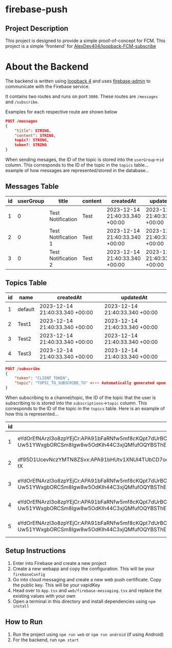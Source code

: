 # firebase-push

## Project Description

This project is designed to provide a simple proof-of-concept for FCM.
This project is a simple 'frontend' for [AlexDev404/loopback-FCM-subscribe](https://github.com/AlexDev404/loopback-FCM-subscribe)

# About the Backend

The backend is written using [loopback 4](https://loopback.io) and uses [firebase-admin](https://npmjs.org/package/firebase-admin) to communicate with the Firebase service.

It contains two routes and runs on port `3000`.
These routes are `/messages` and `/subscribe`.

Examples for each respective route are shown below

```json
POST /messages
{
	"title": STRING,
	"content": STRING,
	topic?: STRING,
	token?: STRING
}
```

When sending mesages, the ID of the topic is stored into the `userGroup`->`id` column. This corresponds to the ID of the topic in the `topics` table... example of how messages are represented/stored in the database...

## Messages Table

| id | userGroup | title | content | createdAt | updatedAt |
| -- | -- | -- | -- | -- | -- |
| 1  | 0  | Test Notification | Test | 2023-12-14 21:40:33.340 +00:00 | 2023-12-14 21:40:33.340 +00:00 |
| 2  | 0  | Test Notification 1 | Test | 2023-12-14 21:40:33.340 +00:00 | 2023-12-14 21:40:33.340 +00:00 |
| 3  | 0  | Test Notification 2 | Test | 2023-12-14 21:40:33.340 +00:00 | 2023-12-14 21:40:33.340 +00:00 |

## Topics Table

| id | name | createdAt | updatedAt |
| -- | -- | -- | -- |
| 1  | default | 2023-12-14 21:40:33.340 +00:00 | 2023-12-14 21:40:33.340 +00:00 |
| 2  | Test1 | 2023-12-14 21:40:33.340 +00:00 | 2023-12-14 21:40:33.340 +00:00 |
| 3  | Test2 | 2023-12-14 21:40:33.340 +00:00 | 2023-12-14 21:40:33.340 +00:00 |
| 4  | Test3 | 2023-12-14 21:40:33.340 +00:00 | 2023-12-14 21:40:33.340 +00:00 |

```json
POST /subscribe
{
	"token": "CLIENT_TOKEN",
	"topic": "TOPIC_TO_SUBSCRIBE_TO" <--- Automatically generated upon subscription
}
```

When subscribing to a channel/topic, the ID of the topic that the user is subscribing to is stored into the `subscriptions`->`topic` column. This corresponds to the ID of the topic in the `topics` table. Here is an example of how this is represented...

| id | user | topic | createdAt | updatedAt |
| -- | -- | -- | -- | -- |
| 1  | eYdOrEfNArzI3o8zpYEjCr:APA91bFaRNfw5mf8cKQpt7dUrBCWhCJBhoSlsbWAs1qMssfjMmMySx-Uw51YWxgbORCSm8lgw8w5OdKIh44C3xjQMfufOQYBSThEMSiBn92Y1eOECE0scMnt1bG6wj8hN4AzY76LMWJR  | 5 | 2023-12-14 21:40:33.340 +00:00 | 2023-12-14 21:40:33.340 +00:00
| 2  | df95D1UcevNczYMTN8ZSvx:APA91bHUtv1XNUI4TUbCD7odvhdhkV6GoVFnXqp9AgDo3qWlfIyxtBA8_0JWwGm7yz4D2ccmtePEyjCa2LbrbfSBVvZKTbdbADXt3DJ0sDlip57Zp2yNPqcfPM4Vv6JnaqBhk1m9k-tX  | 3 | 2023-12-14 21:40:33.340 +00:00 | 2023-12-14 21:40:33.340 +00:00
| 3  | eYdOrEfNArzI3o8zpYEjCr:APA91bFaRNfw5mf8cKQpt7dUrBCWhCJBhoSlsbWAs1qMssfjMmMySx-Uw51YWxgbORCSm8lgw8w5OdKIh44C3xjQMfufOQYBSThEMSiBn92Y1eOECE0scMnt1bG6wj8hN4AzY76LMWJR  | 1 | 2023-12-14 21:40:33.340 +00:00 | 2023-12-14 21:40:33.340 +00:00
| 4  | eYdOrEfNArzI3o8zpYEjCr:APA91bFaRNfw5mf8cKQpt7dUrBCWhCJBhoSlsbWAs1qMssfjMmMySx-Uw51YWxgbORCSm8lgw8w5OdKIh44C3xjQMfufOQYBSThEMSiBn92Y1eOECE0scMnt1bG6wj8hN4AzY76LMWJR  | 2 | 2023-12-14 21:40:33.340 +00:00 | 2023-12-14 21:40:33.340 +00:00
| 5  | eYdOrEfNArzI3o8zpYEjCr:APA91bFaRNfw5mf8cKQpt7dUrBCWhCJBhoSlsbWAs1qMssfjMmMySx-Uw51YWxgbORCSm8lgw8w5OdKIh44C3xjQMfufOQYBSThEMSiBn92Y1eOECE0scMnt1bG6wj8hN4AzY76LMWJR  |4 | 2023-12-14 21:40:33.340 +00:00 | 2023-12-14 21:40:33.340 +00:00

## Setup Instructions

1. Enter into Firebase and create a new project
2. Create a new webapp and copy the configuration. This will be your `firebaseConfig`
3. Go into cloud messaging and create a new web push certificate. Copy the public key. This will be your vapidKey
4. Head over to `App.tsx` and `web/firebase-messaging.tsx` and replace the existing values with your own
5. Open a terminal in this directory and install dependencies using `npm install`

## How to Run

1. Run the project using `npm run web` or `npm run android` (if using Android)
2. For the backend, run `npm start`
